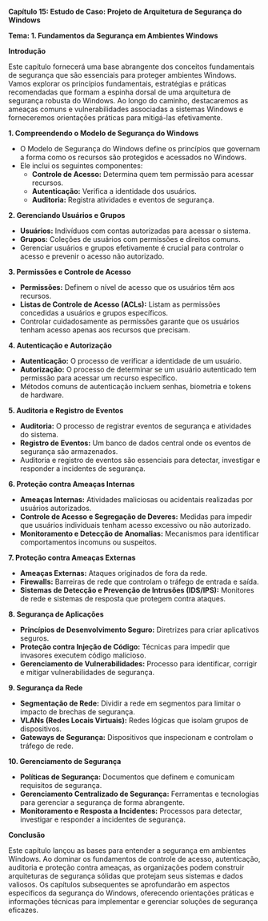 **Capítulo 15: Estudo de Caso: Projeto de Arquitetura de Segurança do Windows**

**Tema: 1. Fundamentos da Segurança em Ambientes Windows**

**Introdução**

Este capítulo fornecerá uma base abrangente dos conceitos fundamentais de segurança que são essenciais para proteger ambientes Windows. Vamos explorar os princípios fundamentais, estratégias e práticas recomendadas que formam a espinha dorsal de uma arquitetura de segurança robusta do Windows. Ao longo do caminho, destacaremos as ameaças comuns e vulnerabilidades associadas a sistemas Windows e forneceremos orientações práticas para mitigá-las efetivamente.

**1. Compreendendo o Modelo de Segurança do Windows**

* O Modelo de Segurança do Windows define os princípios que governam a forma como os recursos são protegidos e acessados no Windows.
* Ele inclui os seguintes componentes:
    * **Controle de Acesso:** Determina quem tem permissão para acessar recursos.
    * **Autenticação:** Verifica a identidade dos usuários.
    * **Auditoria:** Registra atividades e eventos de segurança.

**2. Gerenciando Usuários e Grupos**

* **Usuários:** Indivíduos com contas autorizadas para acessar o sistema.
* **Grupos:** Coleções de usuários com permissões e direitos comuns.
* Gerenciar usuários e grupos efetivamente é crucial para controlar o acesso e prevenir o acesso não autorizado.

**3. Permissões e Controle de Acesso**

* **Permissões:** Definem o nível de acesso que os usuários têm aos recursos.
* **Listas de Controle de Acesso (ACLs):** Listam as permissões concedidas a usuários e grupos específicos.
* Controlar cuidadosamente as permissões garante que os usuários tenham acesso apenas aos recursos que precisam.

**4. Autenticação e Autorização**

* **Autenticação:** O processo de verificar a identidade de um usuário.
* **Autorização:** O processo de determinar se um usuário autenticado tem permissão para acessar um recurso específico.
* Métodos comuns de autenticação incluem senhas, biometria e tokens de hardware.

**5. Auditoria e Registro de Eventos**

* **Auditoria:** O processo de registrar eventos de segurança e atividades do sistema.
* **Registro de Eventos:** Um banco de dados central onde os eventos de segurança são armazenados.
* Auditoria e registro de eventos são essenciais para detectar, investigar e responder a incidentes de segurança.

**6. Proteção contra Ameaças Internas**

* **Ameaças Internas:** Atividades maliciosas ou acidentais realizadas por usuários autorizados.
* **Controle de Acesso e Segregação de Deveres:** Medidas para impedir que usuários individuais tenham acesso excessivo ou não autorizado.
* **Monitoramento e Detecção de Anomalias:** Mecanismos para identificar comportamentos incomuns ou suspeitos.

**7. Proteção contra Ameaças Externas**

* **Ameaças Externas:** Ataques originados de fora da rede.
* **Firewalls:** Barreiras de rede que controlam o tráfego de entrada e saída.
* **Sistemas de Detecção e Prevenção de Intrusões (IDS/IPS):** Monitores de rede e sistemas de resposta que protegem contra ataques.

**8. Segurança de Aplicações**

* **Princípios de Desenvolvimento Seguro:** Diretrizes para criar aplicativos seguros.
* **Proteção contra Injeção de Código:** Técnicas para impedir que invasores executem código malicioso.
* **Gerenciamento de Vulnerabilidades:** Processo para identificar, corrigir e mitigar vulnerabilidades de segurança.

**9. Segurança da Rede**

* **Segmentação de Rede:** Dividir a rede em segmentos para limitar o impacto de brechas de segurança.
* **VLANs (Redes Locais Virtuais):** Redes lógicas que isolam grupos de dispositivos.
* **Gateways de Segurança:** Dispositivos que inspecionam e controlam o tráfego de rede.

**10. Gerenciamento de Segurança**

* **Políticas de Segurança:** Documentos que definem e comunicam requisitos de segurança.
* **Gerenciamento Centralizado de Segurança:** Ferramentas e tecnologias para gerenciar a segurança de forma abrangente.
* **Monitoramento e Resposta a Incidentes:** Processos para detectar, investigar e responder a incidentes de segurança.

**Conclusão**

Este capítulo lançou as bases para entender a segurança em ambientes Windows. Ao dominar os fundamentos de controle de acesso, autenticação, auditoria e proteção contra ameaças, as organizações podem construir arquiteturas de segurança sólidas que protejam seus sistemas e dados valiosos. Os capítulos subsequentes se aprofundarão em aspectos específicos da segurança do Windows, oferecendo orientações práticas e informações técnicas para implementar e gerenciar soluções de segurança eficazes.